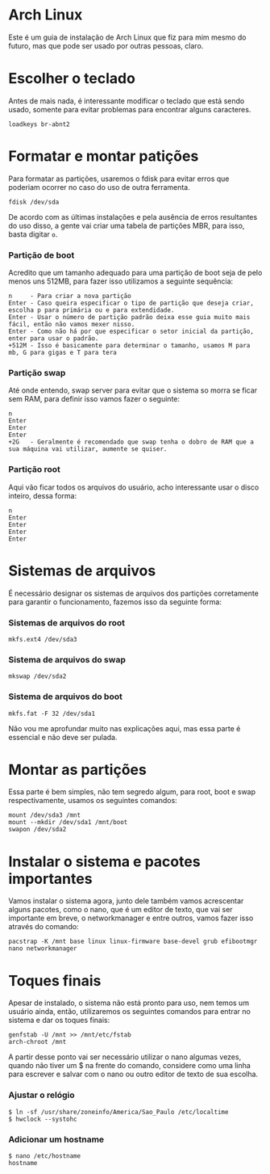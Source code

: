 # Arch Linux
Este é um guia de instalação de Arch Linux que fiz para mim mesmo do futuro, mas que pode ser usado por outras pessoas, claro.

# Escolher o teclado
Antes de mais nada, é interessante modificar o teclado que está sendo usado, somente para evitar problemas para encontrar alguns caracteres.

```
loadkeys br-abnt2
```

# Formatar e montar patições
Para formatar as partições, usaremos o fdisk para evitar erros que poderiam ocorrer no caso do uso de outra ferramenta.

```
fdisk /dev/sda
```

De acordo com as últimas instalações e pela ausência de erros resultantes do uso disso, a gente vai criar uma tabela de partições MBR, para isso, basta digitar ``` o ```.

### Partição de boot
Acredito que um tamanho adequado para uma partição de boot seja de pelo menos uns 512MB, para fazer isso utilizamos a seguinte sequência: 
```
n     - Para criar a nova partição
Enter - Caso queira especificar o tipo de partição que deseja criar, escolha p para primária ou e para extendidade.
Enter - Usar o número de partição padrão deixa esse guia muito mais fácil, então não vamos mexer nisso.
Enter - Como não há por que especificar o setor inicial da partição, enter para usar o padrão.
+512M - Isso é basicamente para determinar o tamanho, usamos M para mb, G para gigas e T para tera
```

### Partição swap
Até onde entendo, swap server para evitar que o sistema so morra se ficar sem RAM, para definir isso vamos fazer o seguinte:
```
n 
Enter
Enter
Enter
+2G   - Geralmente é recomendado que swap tenha o dobro de RAM que a sua máquina vai utilizar, aumente se quiser.
```

### Partição root
Aqui vão ficar todos os arquivos do usuário, acho interessante usar o disco inteiro, dessa forma:
```
n 
Enter
Enter
Enter
Enter
```

# Sistemas de arquivos
É necessário designar os sistemas de arquivos dos partições corretamente para garantir o funcionamento, fazemos isso da seguinte forma:

### Sistemas de arquivos do root 
```
mkfs.ext4 /dev/sda3
```

### Sistema de arquivos do swap
```
mkswap /dev/sda2
```

### Sistema de arquivos do boot
```
mkfs.fat -F 32 /dev/sda1
```

Não vou me aprofundar muito nas explicações aqui, mas essa parte é essencial e não deve ser pulada.

# Montar as partições
Essa parte é bem simples, não tem segredo algum, para root, boot e swap respectivamente, usamos os seguintes comandos:

```
mount /dev/sda3 /mnt
mount --mkdir /dev/sda1 /mnt/boot
swapon /dev/sda2
```

# Instalar o sistema e pacotes importantes
Vamos instalar o sistema agora, junto dele também vamos acrescentar alguns pacotes, como o nano, que é um editor de texto, que vai ser importante em breve, o networkmanager e entre outros, vamos fazer isso através do comando:

```
pacstrap -K /mnt base linux linux-firmware base-devel grub efibootmgr nano networkmanager
```

# Toques finais
Apesar de instalado, o sistema não está pronto para uso, nem temos um usuário ainda, então, utilizaremos os seguintes comandos para entrar no sistema e dar os toques finais:

```
genfstab -U /mnt >> /mnt/etc/fstab
arch-chroot /mnt
```

A partir desse ponto vai ser necessário utilizar o nano algumas vezes, quando não tiver um $ na frente do comando, considere como uma linha para escrever e salvar com o nano ou outro editor de texto de sua escolha.

### Ajustar o relógio
```
$ ln -sf /usr/share/zoneinfo/America/Sao_Paulo /etc/localtime
$ hwclock --systohc
```

### Adicionar um hostname
```
$ nano /etc/hostname
hostname
```
